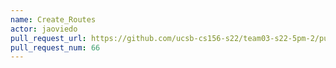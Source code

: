 ```yaml
---
name: Create_Routes
actor: jaoviedo
pull_request_url: https://github.com/ucsb-cs156-s22/team03-s22-5pm-2/pull/66
pull_request_num: 66
---
```

